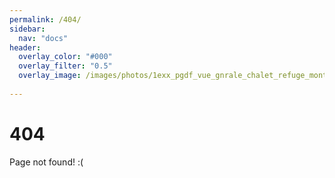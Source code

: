 ```yaml
---
permalink: /404/
sidebar:
  nav: "docs"
header:
  overlay_color: "#000"
  overlay_filter: "0.5"
  overlay_image: /images/photos/1exx_pgdf_vue_gnrale_chalet_refuge_montgesin_Plagne.jpg
  
---
```


# 404

Page not found! :(
